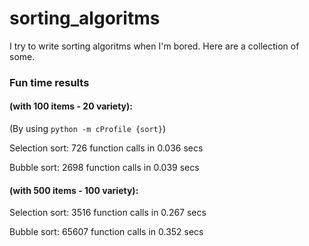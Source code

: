 # sorting_algoritms
I try to write sorting algoritms when I'm bored.
Here are a collection of some.


### Fun time results 
#### (with 100 items - 20 variety):

(By using `python -m cProfile {sort}`)

Selection sort: 726 function calls in 0.036 secs

Bubble sort: 2698 function calls in 0.039 secs

#### (with 500 items - 100 variety):

Selection sort: 3516 function calls in 0.267 secs

Bubble sort: 65607 function calls in 0.352 secs
